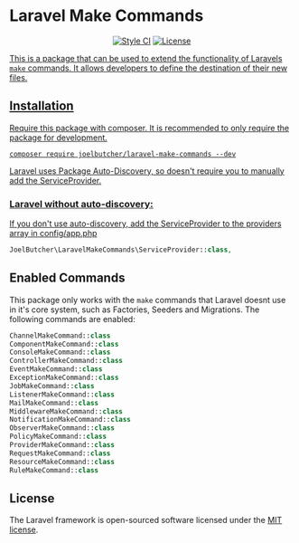 # Laravel Make Commands
<p align="center">
<a href="https://packagist.org/packages/joelbutcher/laravel-make-commands"><img src="https://github.styleci.io/repos/266590363/shield" alt="Style CI"></a>
<a href="https://packagist.org/packages/joelbutcher/laravel-make-commands"><img src="https://poser.pugx.org/barryvdh/laravel-debugbar/license.png" alt="License"</a>
</p>

This is a package that can be used to extend the functionality of Laravels `make` commands. It allows developers to define the destination of their new files.

## Installation

Require this package with composer. It is recommended to only require the package for development.

```shell
composer require joelbutcher/laravel-make-commands --dev
```

Laravel uses Package Auto-Discovery, so doesn't require you to manually add the ServiceProvider.

### Laravel without auto-discovery:

If you don't use auto-discovery, add the ServiceProvider to the providers array in config/app.php

```php
JoelButcher\LaravelMakeCommands\ServiceProvider::class,
```

## Enabled Commands
This package only works with the `make` commands that Laravel doesnt use in it's core system, such as Factories, Seeders and Migrations. The following commands are enabled:

```php
ChannelMakeCommand::class
ComponentMakeCommand::class
ConsoleMakeCommand::class
ControllerMakeCommand::class
EventMakeCommand::class
ExceptionMakeCommand::class
JobMakeCommand::class
ListenerMakeCommand::class
MailMakeCommand::class
MiddlewareMakeCommand::class
NotificationMakeCommand::class
ObserverMakeCommand::class
PolicyMakeCommand::class
ProviderMakeCommand::class
RequestMakeCommand::class
ResourceMakeCommand::class
RuleMakeCommand::class
```

## License

The Laravel framework is open-sourced software licensed under the [MIT license](https://opensource.org/licenses/MIT).
